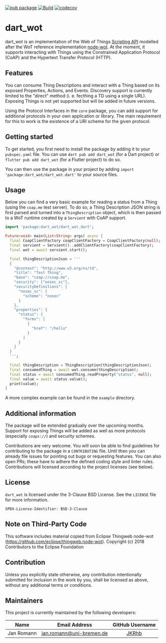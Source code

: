 [![pub package](https://img.shields.io/pub/v/dart_wot.svg)](https://pub.dev/packages/dart_wot)
[![Build](https://github.com/namib-project/dart_wot/actions/workflows/ci.yml/badge.svg)](https://github.com/namib-project/dart_wot/actions/workflows/ci.yml)
[![codecov](https://codecov.io/gh/namib-project/dart_wot/branch/main/graph/badge.svg?token=76OBNOVL60)](https://codecov.io/gh/namib-project/dart_wot)

# dart_wot

dart_wot is an implementation of the
Web of Things [Scripting API](https://w3c.github.io/wot-scripting-api/) modelled
after the  WoT reference implementation
[node-wot](https://github.com/eclipse/thingweb.node-wot).
At the moment, it supports interacting with Things using the Constrained Application
Protocol (CoAP) and the Hypertext Transfer Protocol (HTTP).

## Features

You can consume Thing Descriptions and interact with a Thing based on its
exposed Properties, Actions, and Events.
Discovery support is currently limited to the "direct" method (i. e. fecthing a
TD using a single URL).
Exposing Things is not yet supported but will be added in future versions.

Using the Protocol Interfaces in the `core` package, you can add support for
additional protocols in your own application or library. The main requirement
for this to work is the existence of a URI scheme for the given protocol.

## Getting started

To get started, you first need to install the package by adding it to your
`pubspec.yaml` file.
You can use `dart pub add dart_wot` (for a Dart project) or
`flutter pub add dart_wot` (for a Flutter project) to do so.

You can then use the package in your project by adding
`import 'package:dart_wot/dart_wot.dart'` to your source files.

## Usage

Below you can find a very basic example for reading a status from a Thing (using the
`coap.me` test server).
To do so, a Thing Description JSON string is first parsed and turned into a
`ThingDescription` object, which is then passed to a WoT runtime created by a
`Servient` with CoAP support.

```dart
import 'package:dart_wot/dart_wot.dart';

Future<void> main(List<String> args) async {
  final CoapClientFactory coapClientFactory = CoapClientFactory(null);
  final servient = Servient()..addClientFactory(coapClientFactory);
  final wot = await servient.start();

  final thingDescriptionJson = '''
  {
    "@context": "http://www.w3.org/ns/td",
    "title": "Test Thing",
    "base": "coap://coap.me",
    "security": ["nosec_sc"],
    "securityDefinitions": {
      "nosec_sc": {
        "scheme": "nosec"
      }
    },
    "properties": {
      "status": {
        "forms": [
          {
            "href": "/hello"
          }
        ]
      }
    }
  }
  ''';

  final thingDescription = ThingDescription(thingDescriptionJson);
  final consumedThing = await wot.consume(thingDescription);
  final status = await consumedThing.readProperty("status", null);
  final value = await status.value();
  print(value);
}
```

A more complex example can be found in the `example` directory.

## Additional information

The package will be extended gradually over the upcoming months.
Support for exposing Things will be added as well as
more protocols (especially `coaps://`) and security schemes.

Contributions are very welcome.
You will soon be able to find guidelines for contributing to the package
in a `CONTRIBUTING` file.
Until then you can already file issues for pointing out bugs or requesting
features.
You can also open PRs; these have to adhere the defined coding style and
linter rules.
Contributions will licensed according to the project licenses (see below).

## License

`dart_wot` is licensed under the 3-Clause BSD License.
See the `LICENSE` file for more information.

    SPDX-License-Identifier: BSD-3-Clause

## Note on Third-Party Code

This software includes material copied from
Eclipse Thingweb node-wot (https://github.com/eclipse/thingweb.node-wot).
Copyright (c) 2018 Contributors to the Eclipse Foundation

## Contribution

Unless you explicitly state otherwise, any contribution intentionally submitted
for inclusion in the work by you, shall be licensed as above, without any additional
terms or conditions.

## Maintainers

This project is currently maintained by the following developers:

|    Name    |     Email Address    |                GitHub Username               |
|:----------:|:--------------------:|:--------------------------------------------:|
| Jan Romann | jan.romann@uni-bremen.de | [JKRhb](https://github.com/JKRhb) |
